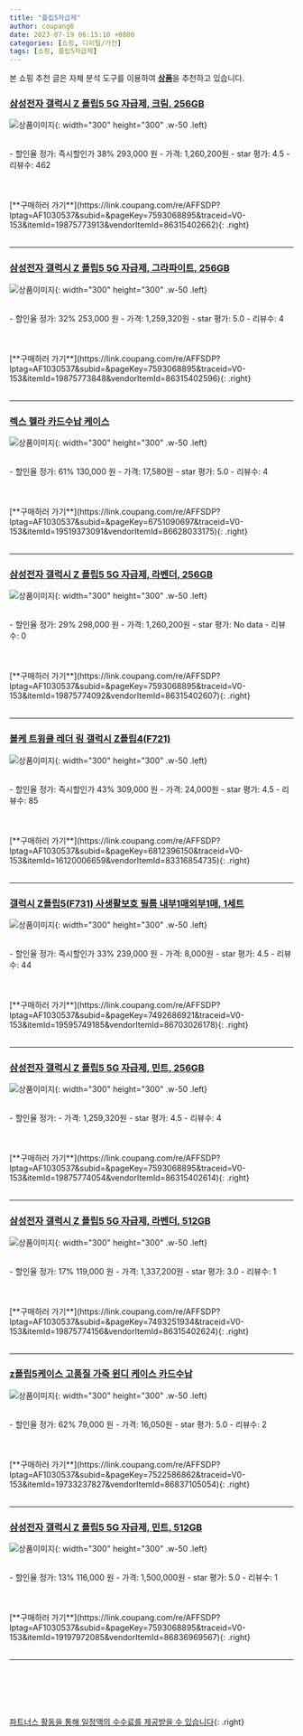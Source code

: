 ```yaml
---
title: "플립5자급제"
author: coupang6
date: 2023-07-19 06:15:10 +0800
categories: [쇼핑, 디이털/가전]
tags: [쇼핑, 플립5자급제]
---
```


본 쇼핑 추천 글은 자체 분석 도구를 이용하여 [**상품**](https://link.coupang.com/a/bao1ui)을 추천하고 있습니다.

### [삼성전자 갤럭시 Z 플립5 5G 자급제, 크림, 256GB](https://link.coupang.com/re/AFFSDP?lptag=AF1030537&subid=&pageKey=7593068895&traceid=V0-153&itemId=19875773913&vendorItemId=86315402662)

![상품이미지](https://thumbnail7.coupangcdn.com/thumbnails/remote/230x230ex/image/retail/images/7125152540105558-6932557e-b732-4ae4-838e-b1607c066b66.jpg){: width="300" height="300" .w-50 .left}


<br>
- 할인율 정가: 즉시할인가 38%  293,000   원
- 가격: 1,260,200원
- star 평가: 4.5
- 리뷰수: 462
<br>
<br>
<br>
<br>
[**구매하러 가기**](https://link.coupang.com/re/AFFSDP?lptag=AF1030537&subid=&pageKey=7593068895&traceid=V0-153&itemId=19875773913&vendorItemId=86315402662){: .right}
<br>
<br>

---

### [삼성전자 갤럭시 Z 플립5 5G 자급제, 그라파이트, 256GB](https://link.coupang.com/re/AFFSDP?lptag=AF1030537&subid=&pageKey=7593068895&traceid=V0-153&itemId=19875773848&vendorItemId=86315402596)

![상품이미지](https://thumbnail9.coupangcdn.com/thumbnails/remote/230x230ex/image/retail/images/558849002178448-3ad6eb2b-84d9-4b92-bde5-64b0ef641f4b.jpg){: width="300" height="300" .w-50 .left}


<br>
- 할인율 정가: 32%  253,000   원
- 가격: 1,259,320원
- star 평가: 5.0
- 리뷰수: 4
<br>
<br>
<br>
<br>
[**구매하러 가기**](https://link.coupang.com/re/AFFSDP?lptag=AF1030537&subid=&pageKey=7593068895&traceid=V0-153&itemId=19875773848&vendorItemId=86315402596){: .right}
<br>
<br>

---

### [렉스 헬라 카드수납 케이스](https://link.coupang.com/re/AFFSDP?lptag=AF1030537&subid=&pageKey=6751090697&traceid=V0-153&itemId=19519373091&vendorItemId=86628033175)

![상품이미지](https://thumbnail6.coupangcdn.com/thumbnails/remote/230x230ex/image/vendor_inventory/2d85/5fb0bbfe8aa7e61fb8747047a052a87734a4e4717b457927e28b5daff0e2.jpg){: width="300" height="300" .w-50 .left}


<br>
- 할인율 정가: 61%  130,000   원
- 가격: 17,580원
- star 평가: 5.0
- 리뷰수: 4
<br>
<br>
<br>
<br>
[**구매하러 가기**](https://link.coupang.com/re/AFFSDP?lptag=AF1030537&subid=&pageKey=6751090697&traceid=V0-153&itemId=19519373091&vendorItemId=86628033175){: .right}
<br>
<br>

---

### [삼성전자 갤럭시 Z 플립5 5G 자급제, 라벤더, 256GB](https://link.coupang.com/re/AFFSDP?lptag=AF1030537&subid=&pageKey=7593068895&traceid=V0-153&itemId=19875774092&vendorItemId=86315402607)

![상품이미지](https://thumbnail10.coupangcdn.com/thumbnails/remote/230x230ex/image/retail/images/558881128615655-82970b3b-f831-4629-9f32-e19f8d91985b.jpg){: width="300" height="300" .w-50 .left}


<br>
- 할인율 정가: 29%  298,000   원
- 가격: 1,260,200원
- star 평가: No data
- 리뷰수: 0
<br>
<br>
<br>
<br>
[**구매하러 가기**](https://link.coupang.com/re/AFFSDP?lptag=AF1030537&subid=&pageKey=7593068895&traceid=V0-153&itemId=19875774092&vendorItemId=86315402607){: .right}
<br>
<br>

---

### [볼케 트윙클 레더 링 갤럭시 Z플립4(F721)](https://link.coupang.com/re/AFFSDP?lptag=AF1030537&subid=&pageKey=6812396150&traceid=V0-153&itemId=16120006659&vendorItemId=83316854735)

![상품이미지](https://thumbnail8.coupangcdn.com/thumbnails/remote/230x230ex/image/vendor_inventory/63f8/3ac9326309af93eea9a7ba7ce22a63d239f48e83c13809a5cbf4c555dda6.jpg){: width="300" height="300" .w-50 .left}


<br>
- 할인율 정가: 즉시할인가 43%  309,000   원
- 가격: 24,000원
- star 평가: 4.5
- 리뷰수: 85
<br>
<br>
<br>
<br>
[**구매하러 가기**](https://link.coupang.com/re/AFFSDP?lptag=AF1030537&subid=&pageKey=6812396150&traceid=V0-153&itemId=16120006659&vendorItemId=83316854735){: .right}
<br>
<br>

---

### [갤럭시 Z플립5(F731) 사생활보호 필름 내부1매외부1매, 1세트](https://link.coupang.com/re/AFFSDP?lptag=AF1030537&subid=&pageKey=7492686921&traceid=V0-153&itemId=19595749185&vendorItemId=86703026178)

![상품이미지](https://thumbnail6.coupangcdn.com/thumbnails/remote/230x230ex/image/vendor_inventory/f684/180c93328dfa78ff5791ca4c2468702697e0b98d5c1611369df5493623e8.jpg){: width="300" height="300" .w-50 .left}


<br>
- 할인율 정가: 즉시할인가 33%  239,000   원
- 가격: 8,000원
- star 평가: 4.5
- 리뷰수: 44
<br>
<br>
<br>
<br>
[**구매하러 가기**](https://link.coupang.com/re/AFFSDP?lptag=AF1030537&subid=&pageKey=7492686921&traceid=V0-153&itemId=19595749185&vendorItemId=86703026178){: .right}
<br>
<br>

---

### [삼성전자 갤럭시 Z 플립5 5G 자급제, 민트, 256GB](https://link.coupang.com/re/AFFSDP?lptag=AF1030537&subid=&pageKey=7593068895&traceid=V0-153&itemId=19875774054&vendorItemId=86315402614)

![상품이미지](https://thumbnail9.coupangcdn.com/thumbnails/remote/230x230ex/image/retail/images/5008884634134482-1193b178-feec-462d-bb4e-899645886de6.jpg){: width="300" height="300" .w-50 .left}


<br>
- 할인율 정가: 
- 가격: 1,259,320원
- star 평가: 4.5
- 리뷰수: 4
<br>
<br>
<br>
<br>
[**구매하러 가기**](https://link.coupang.com/re/AFFSDP?lptag=AF1030537&subid=&pageKey=7593068895&traceid=V0-153&itemId=19875774054&vendorItemId=86315402614){: .right}
<br>
<br>

---

### [삼성전자 갤럭시 Z 플립5 5G 자급제, 라벤더, 512GB](https://link.coupang.com/re/AFFSDP?lptag=AF1030537&subid=&pageKey=7493251934&traceid=V0-153&itemId=19875774156&vendorItemId=86315402624)

![상품이미지](https://thumbnail7.coupangcdn.com/thumbnails/remote/230x230ex/image/retail/images/3045260282859683-7df61d17-eb7d-4fc0-8190-d3628a786cad.jpg){: width="300" height="300" .w-50 .left}


<br>
- 할인율 정가: 17%  119,000   원
- 가격: 1,337,200원
- star 평가: 3.0
- 리뷰수: 1
<br>
<br>
<br>
<br>
[**구매하러 가기**](https://link.coupang.com/re/AFFSDP?lptag=AF1030537&subid=&pageKey=7493251934&traceid=V0-153&itemId=19875774156&vendorItemId=86315402624){: .right}
<br>
<br>

---

### [z플립5케이스 고품질 가죽 윈디 케이스 카드수납](https://link.coupang.com/re/AFFSDP?lptag=AF1030537&subid=&pageKey=7522586862&traceid=V0-153&itemId=19733237827&vendorItemId=86837105054)

![상품이미지](https://thumbnail6.coupangcdn.com/thumbnails/remote/230x230ex/image/vendor_inventory/9456/13ae1df610aeae317af41147e432eca97a5a01280e040ac6dc18b3c33742.jpg){: width="300" height="300" .w-50 .left}


<br>
- 할인율 정가: 62%  79,000   원
- 가격: 16,050원
- star 평가: 5.0
- 리뷰수: 2
<br>
<br>
<br>
<br>
[**구매하러 가기**](https://link.coupang.com/re/AFFSDP?lptag=AF1030537&subid=&pageKey=7522586862&traceid=V0-153&itemId=19733237827&vendorItemId=86837105054){: .right}
<br>
<br>

---

### [삼성전자 갤럭시 Z 플립5 5G 자급제, 민트, 512GB](https://link.coupang.com/re/AFFSDP?lptag=AF1030537&subid=&pageKey=7593068895&traceid=V0-153&itemId=19197972085&vendorItemId=86836969567)

![상품이미지](https://thumbnail9.coupangcdn.com/thumbnails/remote/230x230ex/image/vendor_inventory/3765/55e19b4441b386d0b0292c3cdb225a0b4ab0b0cacd310b5c0daf6347cdc8.jpg){: width="300" height="300" .w-50 .left}


<br>
- 할인율 정가: 13%  116,000   원
- 가격: 1,500,000원
- star 평가: 5.0
- 리뷰수: 1
<br>
<br>
<br>
<br>
[**구매하러 가기**](https://link.coupang.com/re/AFFSDP?lptag=AF1030537&subid=&pageKey=7593068895&traceid=V0-153&itemId=19197972085&vendorItemId=86836969567){: .right}
<br>
<br>

---
<br><br><br><br><br> [파트너스 활동을 통해 일정액의 수수료를 제공받을 수 있습니다](https://link.coupang.com/a/bao1ui){: .right}